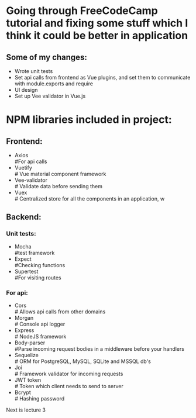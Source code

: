 <h1>Going through FreeCodeCamp tutorial and fixing some stuff which I think it could be better in application</h1>

<h2>Some of my changes:</h2>
<ul>
<li>Wrote unit tests</li>
<li>Set api calls from frontend as Vue plugins, and set them to communicate with module.exports and require</li>
<li>UI design</li>
<li>Set up Vee validator in Vue.js</li>
</ul>


<h1>NPM libraries included in project:</h1>

<h2>Frontend:</h2>
<ul>
<li>Axios</li> #For api calls
<li>Vuetify</li> # Vue material component framework
<li>Vee-validator</li> # Validate data before sending them
<li>Vuex</li> # Centralized store for all the components in an application, w
</ul>

<h2>Backend:</h2>

<h3>Unit tests:</h1>
<ul>
<li>Mocha</li> #test framework
<li>Expect</li> #Checking functions
<li>Supertest</li> #For visiting routes
</ul>

<h3>For api:</h3>
<ul>
<li>Cors</li> # Allows api calls from other domains
<li>Morgan</li> # Console api logger
<li>Express</li> # NodeJS framework
<li>Body-parser</li> #Parse incoming request bodies in a middleware before your handlers
<li>Sequelize</li> # ORM for PostgreSQL, MySQL, SQLite and MSSQL  db's
<li>Joi</li> # Framework validator for incoming requests
<li>JWT token</li> # Token which client needs to send to server
<li>Bcrypt</li> # Hashing password
</ul>

Next is lecture 3